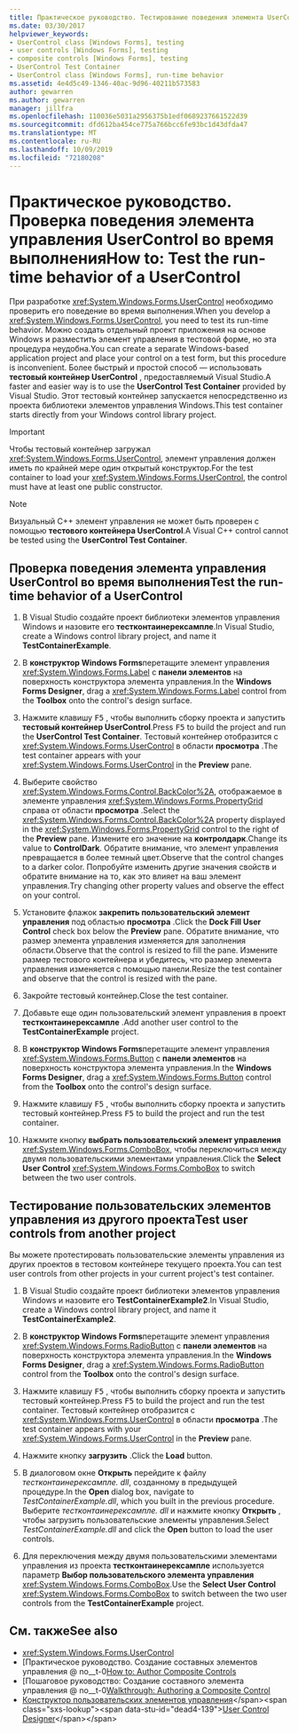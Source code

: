 ```yaml
---
title: Практическое руководство. Тестирование поведения элемента UserControl во время выполнения
ms.date: 03/30/2017
helpviewer_keywords:
- UserControl class [Windows Forms], testing
- user controls [Windows Forms], testing
- composite controls [Windows Forms], testing
- UserControl Test Container
- UserControl class [Windows Forms], run-time behavior
ms.assetid: 4e4d5c49-1346-40ac-9d96-40211b573583
author: gewarren
ms.author: gewarren
manager: jillfra
ms.openlocfilehash: 110036e5031a2956375b1edf0689237661522d39
ms.sourcegitcommit: dfd612ba454ce775a766bcc6fe93bc1d43dfda47
ms.translationtype: MT
ms.contentlocale: ru-RU
ms.lasthandoff: 10/09/2019
ms.locfileid: "72180208"
---
```

# <a name="how-to-test-the-run-time-behavior-of-a-usercontrol"></a><span data-ttu-id="dead4-102">Практическое руководство. Проверка поведения элемента управления UserControl во время выполнения</span><span class="sxs-lookup"><span data-stu-id="dead4-102">How to: Test the run-time behavior of a UserControl</span></span>

<span data-ttu-id="dead4-103">При разработке <xref:System.Windows.Forms.UserControl> необходимо проверить его поведение во время выполнения.</span><span class="sxs-lookup"><span data-stu-id="dead4-103">When you develop a <xref:System.Windows.Forms.UserControl>, you need to test its run-time behavior.</span></span> <span data-ttu-id="dead4-104">Можно создать отдельный проект приложения на основе Windows и разместить элемент управления в тестовой форме, но эта процедура неудобна.</span><span class="sxs-lookup"><span data-stu-id="dead4-104">You can create a separate Windows-based application project and place your control on a test form, but this procedure is inconvenient.</span></span> <span data-ttu-id="dead4-105">Более быстрый и простой способ — использовать **тестовый контейнер UserControl** , предоставляемый Visual Studio.</span><span class="sxs-lookup"><span data-stu-id="dead4-105">A faster and easier way is to use the **UserControl Test Container** provided by Visual Studio.</span></span> <span data-ttu-id="dead4-106">Этот тестовый контейнер запускается непосредственно из проекта библиотеки элементов управления Windows.</span><span class="sxs-lookup"><span data-stu-id="dead4-106">This test container starts directly from your Windows control library project.</span></span>

> [!IMPORTANT]
> <span data-ttu-id="dead4-107">Чтобы тестовый контейнер загружал <xref:System.Windows.Forms.UserControl>, элемент управления должен иметь по крайней мере один открытый конструктор.</span><span class="sxs-lookup"><span data-stu-id="dead4-107">For the test container to load your <xref:System.Windows.Forms.UserControl>, the control must have at least one public constructor.</span></span>

> [!NOTE]
> <span data-ttu-id="dead4-108">Визуальный C++ элемент управления не может быть проверен с помощью **тестового контейнера UserControl**.</span><span class="sxs-lookup"><span data-stu-id="dead4-108">A Visual C++ control cannot be tested using the **UserControl Test Container**.</span></span>

## <a name="test-the-run-time-behavior-of-a-usercontrol"></a><span data-ttu-id="dead4-109">Проверка поведения элемента управления UserControl во время выполнения</span><span class="sxs-lookup"><span data-stu-id="dead4-109">Test the run-time behavior of a UserControl</span></span>

1. <span data-ttu-id="dead4-110">В Visual Studio создайте проект библиотеки элементов управления Windows и назовите его **тестконтаинерексампле**.</span><span class="sxs-lookup"><span data-stu-id="dead4-110">In Visual Studio, create a Windows control library project, and name it **TestContainerExample**.</span></span>

2. <span data-ttu-id="dead4-111">В **конструктор Windows Forms**перетащите элемент управления <xref:System.Windows.Forms.Label> с **панели элементов** на поверхность конструктора элемента управления.</span><span class="sxs-lookup"><span data-stu-id="dead4-111">In the **Windows Forms Designer**, drag a <xref:System.Windows.Forms.Label> control from the **Toolbox** onto the control's design surface.</span></span>

3. <span data-ttu-id="dead4-112">Нажмите клавишу <kbd>F5</kbd> , чтобы выполнить сборку проекта и запустить **тестовый контейнер UserControl**.</span><span class="sxs-lookup"><span data-stu-id="dead4-112">Press <kbd>F5</kbd> to build the project and run the **UserControl Test Container**.</span></span> <span data-ttu-id="dead4-113">Тестовый контейнер отобразится с <xref:System.Windows.Forms.UserControl> в области **просмотра** .</span><span class="sxs-lookup"><span data-stu-id="dead4-113">The test container appears with your <xref:System.Windows.Forms.UserControl> in the **Preview** pane.</span></span>

4. <span data-ttu-id="dead4-114">Выберите свойство <xref:System.Windows.Forms.Control.BackColor%2A>, отображаемое в элементе управления <xref:System.Windows.Forms.PropertyGrid> справа от области **просмотра** .</span><span class="sxs-lookup"><span data-stu-id="dead4-114">Select the <xref:System.Windows.Forms.Control.BackColor%2A> property displayed in the <xref:System.Windows.Forms.PropertyGrid> control to the right of the **Preview** pane.</span></span> <span data-ttu-id="dead4-115">Измените его значение на **контролдарк**.</span><span class="sxs-lookup"><span data-stu-id="dead4-115">Change its value to **ControlDark**.</span></span> <span data-ttu-id="dead4-116">Обратите внимание, что элемент управления превращается в более темный цвет.</span><span class="sxs-lookup"><span data-stu-id="dead4-116">Observe that the control changes to a darker color.</span></span> <span data-ttu-id="dead4-117">Попробуйте изменить другие значения свойств и обратите внимание на то, как это влияет на ваш элемент управления.</span><span class="sxs-lookup"><span data-stu-id="dead4-117">Try changing other property values and observe the effect on your control.</span></span>

5. <span data-ttu-id="dead4-118">Установите флажок **закрепить пользовательский элемент управления** под областью **просмотра** .</span><span class="sxs-lookup"><span data-stu-id="dead4-118">Click the **Dock Fill User Control** check box below the **Preview** pane.</span></span> <span data-ttu-id="dead4-119">Обратите внимание, что размер элемента управления изменяется для заполнения области.</span><span class="sxs-lookup"><span data-stu-id="dead4-119">Observe that the control is resized to fill the pane.</span></span> <span data-ttu-id="dead4-120">Измените размер тестового контейнера и убедитесь, что размер элемента управления изменяется с помощью панели.</span><span class="sxs-lookup"><span data-stu-id="dead4-120">Resize the test container and observe that the control is resized with the pane.</span></span>

6. <span data-ttu-id="dead4-121">Закройте тестовый контейнер.</span><span class="sxs-lookup"><span data-stu-id="dead4-121">Close the test container.</span></span>

7. <span data-ttu-id="dead4-122">Добавьте еще один пользовательский элемент управления в проект **тестконтаинерексампле** .</span><span class="sxs-lookup"><span data-stu-id="dead4-122">Add another user control to the **TestContainerExample** project.</span></span>

8. <span data-ttu-id="dead4-123">В **конструктор Windows Forms**перетащите элемент управления <xref:System.Windows.Forms.Button> с **панели элементов** на поверхность конструктора элемента управления.</span><span class="sxs-lookup"><span data-stu-id="dead4-123">In the **Windows Forms Designer**, drag a <xref:System.Windows.Forms.Button> control from the **Toolbox** onto the control's design surface.</span></span>

9. <span data-ttu-id="dead4-124">Нажмите клавишу <kbd>F5</kbd> , чтобы выполнить сборку проекта и запустить тестовый контейнер.</span><span class="sxs-lookup"><span data-stu-id="dead4-124">Press <kbd>F5</kbd> to build the project and run the test container.</span></span>

10. <span data-ttu-id="dead4-125">Нажмите кнопку **выбрать пользовательский элемент управления** <xref:System.Windows.Forms.ComboBox>, чтобы переключиться между двумя пользовательскими элементами управления.</span><span class="sxs-lookup"><span data-stu-id="dead4-125">Click the **Select User Control** <xref:System.Windows.Forms.ComboBox> to switch between the two user controls.</span></span>

## <a name="test-user-controls-from-another-project"></a><span data-ttu-id="dead4-126">Тестирование пользовательских элементов управления из другого проекта</span><span class="sxs-lookup"><span data-stu-id="dead4-126">Test user controls from another project</span></span>

<span data-ttu-id="dead4-127">Вы можете протестировать пользовательские элементы управления из других проектов в тестовом контейнере текущего проекта.</span><span class="sxs-lookup"><span data-stu-id="dead4-127">You can test user controls from other projects in your current project's test container.</span></span>

1. <span data-ttu-id="dead4-128">В Visual Studio создайте проект библиотеки элементов управления Windows и назовите его **TestContainerExample2**.</span><span class="sxs-lookup"><span data-stu-id="dead4-128">In Visual Studio, create a Windows control library project, and name it **TestContainerExample2**.</span></span>

2. <span data-ttu-id="dead4-129">В **конструктор Windows Forms**перетащите элемент управления <xref:System.Windows.Forms.RadioButton> с **панели элементов** на поверхность конструктора элемента управления.</span><span class="sxs-lookup"><span data-stu-id="dead4-129">In the **Windows Forms Designer**, drag a <xref:System.Windows.Forms.RadioButton> control from the **Toolbox** onto the control's design surface.</span></span>

3. <span data-ttu-id="dead4-130">Нажмите клавишу <kbd>F5</kbd> , чтобы выполнить сборку проекта и запустить тестовый контейнер.</span><span class="sxs-lookup"><span data-stu-id="dead4-130">Press <kbd>F5</kbd> to build the project and run the test container.</span></span> <span data-ttu-id="dead4-131">Тестовый контейнер отобразится с <xref:System.Windows.Forms.UserControl> в области **просмотра** .</span><span class="sxs-lookup"><span data-stu-id="dead4-131">The test container appears with your <xref:System.Windows.Forms.UserControl> in the **Preview** pane.</span></span>

4. <span data-ttu-id="dead4-132">Нажмите кнопку **загрузить** .</span><span class="sxs-lookup"><span data-stu-id="dead4-132">Click the **Load** button.</span></span>

5. <span data-ttu-id="dead4-133">В диалоговом окне **Открыть** перейдите к файлу *тестконтаинерексампле. dll*, созданному в предыдущей процедуре.</span><span class="sxs-lookup"><span data-stu-id="dead4-133">In the **Open** dialog box, navigate to *TestContainerExample.dll*, which you built in the previous procedure.</span></span> <span data-ttu-id="dead4-134">Выберите *тестконтаинерексампле. dll* и нажмите кнопку **Открыть** , чтобы загрузить пользовательские элементы управления.</span><span class="sxs-lookup"><span data-stu-id="dead4-134">Select *TestContainerExample.dll* and click the **Open** button to load the user controls.</span></span>

6. <span data-ttu-id="dead4-135">Для переключения между двумя пользовательскими элементами управления из проекта **тестконтаинерексампле** используется параметр **Выбор пользовательского элемента управления** <xref:System.Windows.Forms.ComboBox>.</span><span class="sxs-lookup"><span data-stu-id="dead4-135">Use the **Select User Control** <xref:System.Windows.Forms.ComboBox> to switch between the two user controls from the **TestContainerExample** project.</span></span>

## <a name="see-also"></a><span data-ttu-id="dead4-136">См. также</span><span class="sxs-lookup"><span data-stu-id="dead4-136">See also</span></span>

- <xref:System.Windows.Forms.UserControl>
- <span data-ttu-id="dead4-137">[Практическое руководство. Создание составных элементов управления @ no__t-0</span><span class="sxs-lookup"><span data-stu-id="dead4-137">[How to: Author Composite Controls](how-to-author-composite-controls.md)</span></span>
- <span data-ttu-id="dead4-138">[Пошаговое руководство: Создание составного элемента управления @ no__t-0</span><span class="sxs-lookup"><span data-stu-id="dead4-138">[Walkthrough: Authoring a Composite Control](walkthrough-authoring-a-composite-control-with-visual-csharp.md)</span></span>
- <span data-ttu-id="dead4-139">[Конструктор пользовательских элементов управления](https://docs.microsoft.com/previous-versions/visualstudio/visual-studio-2010/183c3hth(v=vs.100))</span><span class="sxs-lookup"><span data-stu-id="dead4-139">[User Control Designer](https://docs.microsoft.com/previous-versions/visualstudio/visual-studio-2010/183c3hth(v=vs.100))</span></span>
